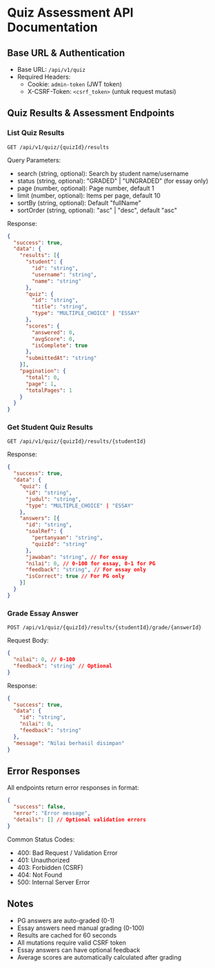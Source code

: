 # Quiz Assessment API Documentation

## Base URL & Authentication
- Base URL: `/api/v1/quiz`
- Required Headers:
  - Cookie: `admin-token` (JWT token)
  - X-CSRF-Token: `<csrf_token>` (untuk request mutasi)

## Quiz Results & Assessment Endpoints

### List Quiz Results
```http
GET /api/v1/quiz/{quizId}/results
```
Query Parameters:
- search (string, optional): Search by student name/username
- status (string, optional): "GRADED" | "UNGRADED" (for essay only)
- page (number, optional): Page number, default 1
- limit (number, optional): Items per page, default 10
- sortBy (string, optional): Default "fullName"
- sortOrder (string, optional): "asc" | "desc", default "asc"

Response:
```json
{
  "success": true,
  "data": {
    "results": [{
      "student": {
        "id": "string",
        "username": "string",
        "name": "string"
      },
      "quiz": {
        "id": "string",
        "title": "string",
        "type": "MULTIPLE_CHOICE" | "ESSAY"
      },
      "scores": {
        "answered": 0,
        "avgScore": 0,
        "isComplete": true
      },
      "submittedAt": "string"
    }],
    "pagination": {
      "total": 0,
      "page": 1,
      "totalPages": 1
    }
  }
}
```

### Get Student Quiz Results
```http
GET /api/v1/quiz/{quizId}/results/{studentId}
```

Response:
```json
{
  "success": true,
  "data": {
    "quiz": {
      "id": "string",
      "judul": "string",
      "type": "MULTIPLE_CHOICE" | "ESSAY"
    },
    "answers": [{
      "id": "string",
      "soalRef": {
        "pertanyaan": "string",
        "quizId": "string"
      },
      "jawaban": "string", // For essay
      "nilai": 0, // 0-100 for essay, 0-1 for PG
      "feedback": "string", // For essay only
      "isCorrect": true // For PG only
    }]
  }
}
```

### Grade Essay Answer
```http
POST /api/v1/quiz/{quizId}/results/{studentId}/grade/{answerId}
```
Request Body:
```json
{
  "nilai": 0, // 0-100
  "feedback": "string" // Optional
}
```

Response:
```json
{
  "success": true,
  "data": {
    "id": "string",
    "nilai": 0,
    "feedback": "string"
  },
  "message": "Nilai berhasil disimpan"
}
```

## Error Responses
All endpoints return error responses in format:
```json
{
  "success": false,
  "error": "Error message",
  "details": [] // Optional validation errors
}
```

Common Status Codes:
- 400: Bad Request / Validation Error
- 401: Unauthorized
- 403: Forbidden (CSRF)
- 404: Not Found
- 500: Internal Server Error

## Notes
- PG answers are auto-graded (0-1)
- Essay answers need manual grading (0-100)
- Results are cached for 60 seconds
- All mutations require valid CSRF token
- Essay answers can have optional feedback
- Average scores are automatically calculated after grading